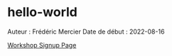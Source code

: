 # hello-world
Auteur : Frédéric Mercier
Date de début : 2022-08-16

[Workshop Signup Page](https://brockdsl.github.io/2022-08-15-Brock-Online/)
